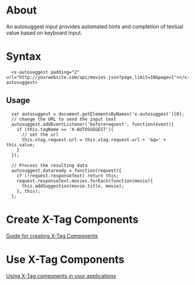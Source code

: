 # About 

An autosuggest input provides automated hints and completion of textual value based on keyboard input.

# Syntax


```
  <x-autosuggest padding="2" url="http://yourwebsite.com/api/movies.json?page_limit=10&page=1"></x-autosuggest>
```


## Usage

```
  var autosuggest = document.getElementsByNames('x-autosuggest')[0];
  // change the URL to send the input text
  autosuggest.addEventListener('beforerequest', function(event){      
    if (this.tagName == 'X-AUTOSUGGEST'){
      // set the url
      this.xtag.request.url = this.xtag.request.url + '&q=' + this.value;
    }
  });

  // Process the resulting data
  autosuggest.dataready = function(request){
    if (!request.responseText) return this;
    request.responseText.movies.forEach(function(movie){
      this.addSuggestion(movie.title, movie);
    }, this);
  };

```



# Create X-Tag Components

[Guide for creating X-Tag Components](https://github.com/x-tag/core/wiki/Creating-X-Tag-Components)

# Use X-Tag Components

[Using X-Tag components in your applications](https://github.com/x-tag/core/wiki/Using-X-Tag-Components-in-your-application)

